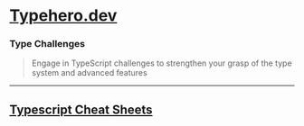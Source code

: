 # [Typehero.dev](https://typehero.dev)

### Type Challenges

> Engage in TypeScript challenges to strengthen your grasp of the type system and advanced features

---

## [Typescript Cheat Sheets](https://github.com/xam1dullo/typehero/blob/main/Typescript%20Cheat%20Sheets/)

